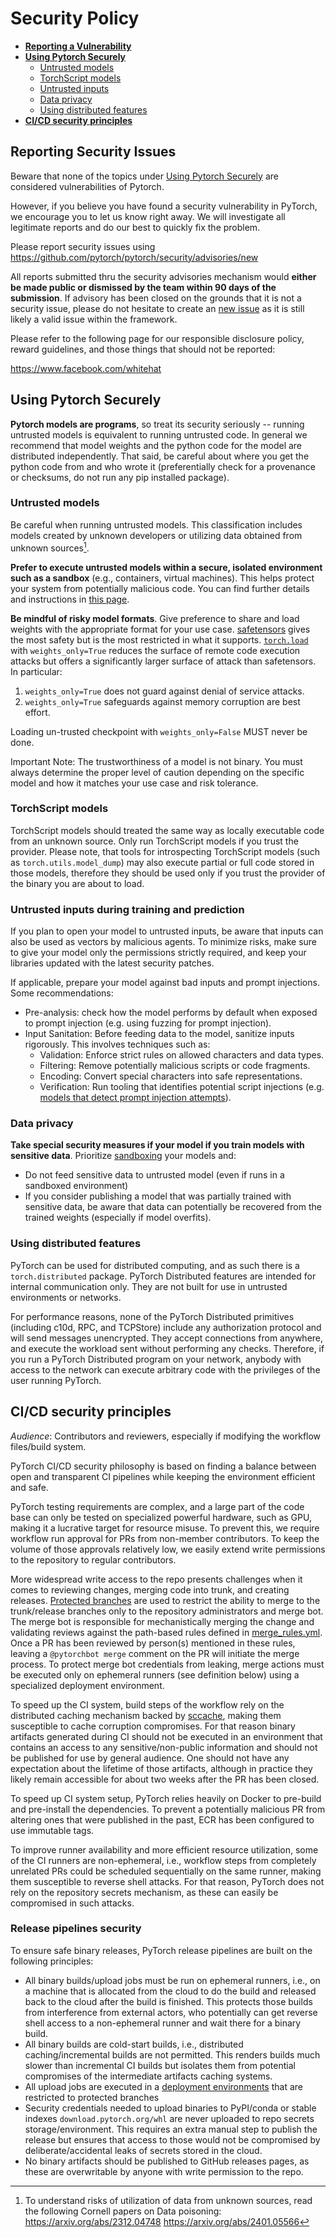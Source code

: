 # Security Policy

 - [**Reporting a Vulnerability**](#reporting-a-vulnerability)
 - [**Using Pytorch Securely**](#using-pytorch-securely)
   - [Untrusted models](#untrusted-models)
   - [TorchScript models](#torchscript-models)
   - [Untrusted inputs](#untrusted-inputs)
   - [Data privacy](#data-privacy)
   - [Using distributed features](#using-distributed-features)
- [**CI/CD security principles**](#cicd-security-principles)
## Reporting Security Issues

Beware that none of the topics under [Using Pytorch Securely](#using-pytorch-securely) are considered vulnerabilities of Pytorch.

However, if you believe you have found a security vulnerability in PyTorch, we encourage you to let us know right away. We will investigate all legitimate reports and do our best to quickly fix the problem.

Please report security issues using https://github.com/pytorch/pytorch/security/advisories/new

All reports submitted thru the security advisories mechanism would **either be made public or dismissed by the team within 90 days of the submission**. If advisory has been closed on the grounds that it is not a security issue, please do not hesitate to create an [new issue](https://github.com/pytorch/pytorch/issues/new?template=bug-report.yml) as it is still likely a valid issue within the framework.

Please refer to the following page for our responsible disclosure policy, reward guidelines, and those things that should not be reported:

https://www.facebook.com/whitehat


## Using Pytorch Securely
**Pytorch models are programs**, so treat its security seriously -- running untrusted models is equivalent to running untrusted code. In general we recommend that model weights and the python code for the model are distributed independently. That said, be careful about where you get the python code from and who wrote it (preferentially check for a provenance or checksums, do not run any pip installed package).

### Untrusted models
Be careful when running untrusted models. This classification includes models created by unknown developers or utilizing data obtained from unknown sources[^data-poisoning-sources].

**Prefer to execute untrusted models within a secure, isolated environment such as a sandbox** (e.g., containers, virtual machines). This helps protect your system from potentially malicious code. You can find further details and instructions in [this page](https://developers.google.com/code-sandboxing).

**Be mindful of risky model formats**. Give preference to share and load weights with the appropriate format for your use case. [safetensors](https://huggingface.co/docs/safetensors/en/index) gives the most safety but is the most restricted in what it supports. [`torch.load`](https://pytorch.org/docs/stable/generated/torch.load.html#torch.load) with `weights_only=True` reduces the surface of remote code execution attacks but offers a significantly larger surface of attack than safetensors. In particular:

1. `weights_only=True` does not guard against denial of service attacks.
2. `weights_only=True` safeguards against memory corruption are best effort.

Loading un-trusted checkpoint with `weights_only=False` MUST never be done.

Important Note: The trustworthiness of a model is not binary. You must always determine the proper level of caution depending on the specific model and how it matches your use case and risk tolerance.

[^data-poisoning-sources]: To understand risks of utilization of data from unknown sources, read the following Cornell papers on Data poisoning:
    https://arxiv.org/abs/2312.04748
    https://arxiv.org/abs/2401.05566

### TorchScript models

TorchScript models should treated the same way as locally executable code from an unknown source. Only run TorchScript models if you trust the provider. Please note, that tools for introspecting TorchScript models (such as `torch.utils.model_dump`) may also execute partial or full code stored in those models, therefore they should be used only if you trust the provider of the binary you are about to load.

### Untrusted inputs during training and prediction

If you plan to open your model to untrusted inputs, be aware that inputs can also be used as vectors by malicious agents. To minimize risks, make sure to give your model only the permissions strictly required, and keep your libraries updated with the latest security patches.

If applicable, prepare your model against bad inputs and prompt injections. Some recommendations:
- Pre-analysis: check how the model performs by default when exposed to prompt injection (e.g. using fuzzing for prompt injection).
- Input Sanitation: Before feeding data to the model, sanitize inputs rigorously. This involves techniques such as:
    - Validation: Enforce strict rules on allowed characters and data types.
    - Filtering: Remove potentially malicious scripts or code fragments.
    - Encoding: Convert special characters into safe representations.
    - Verification: Run tooling that identifies potential script injections (e.g. [models that detect prompt injection attempts](https://python.langchain.com/docs/guides/safety/hugging_face_prompt_injection)).

### Data privacy

**Take special security measures if your model if you train models with sensitive data**. Prioritize [sandboxing](https://developers.google.com/code-sandboxing) your models and:
- Do not feed sensitive data to untrusted model (even if runs in a sandboxed environment)
- If you consider publishing a model that was partially trained with sensitive data, be aware that data can potentially be recovered from the trained weights (especially if model overfits).

### Using distributed features

PyTorch can be used for distributed computing, and as such there is a `torch.distributed` package. PyTorch Distributed features are intended for internal communication only. They are not built for use in untrusted environments or networks.

For performance reasons, none of the PyTorch Distributed primitives (including c10d, RPC, and TCPStore) include any authorization protocol and will send messages unencrypted. They accept connections from anywhere, and execute the workload sent without performing any checks. Therefore, if you run a PyTorch Distributed program on your network, anybody with access to the network can execute arbitrary code with the privileges of the user running PyTorch.

## CI/CD security principles
_Audience_: Contributors and reviewers, especially if modifying the workflow files/build system.

PyTorch CI/CD security philosophy is based on finding a balance between open and transparent CI pipelines while keeping the environment efficient and safe.

PyTorch testing requirements are complex, and a large part of the code base can only be tested on specialized powerful hardware, such as GPU, making it a lucrative target for resource misuse. To prevent this, we require workflow run approval for PRs from non-member contributors. To keep the volume of those approvals relatively low, we easily extend write permissions to the repository to regular contributors.

More widespread write access to the repo presents challenges when it comes to reviewing changes, merging code into trunk, and creating releases. [Protected branches](https://docs.github.com/en/repositories/configuring-branches-and-merges-in-your-repository/managing-protected-branches/about-protected-branches) are used to restrict the ability to merge to the trunk/release branches only to the repository administrators and merge bot. The merge bot is responsible for mechanistically merging the change and validating reviews against the path-based rules defined in [merge_rules.yml](https://github.com/pytorch/pytorch/blob/main/.github/merge_rules.yaml). Once a PR has been reviewed by person(s) mentioned in these rules, leaving a `@pytorchbot merge` comment on the PR will initiate the merge process. To protect merge bot credentials from leaking, merge actions must be executed only on ephemeral runners (see definition below) using a specialized deployment environment.

To speed up the CI system, build steps of the workflow rely on the distributed caching mechanism backed by [sccache](https://github.com/mozilla/sccache), making them susceptible to cache corruption compromises. For that reason binary artifacts generated during CI should not be executed in an environment that contains an access to any sensitive/non-public information and should not be published for use by general audience. One should not have any expectation about the lifetime of those artifacts, although in practice they likely remain accessible for about two weeks after the PR has been closed.

To speed up CI system setup, PyTorch relies heavily on Docker to pre-build and pre-install the dependencies. To prevent a potentially malicious PR from altering ones that were published in the past, ECR has been configured to use immutable tags.

To improve runner availability and more efficient resource utilization, some of the CI runners are non-ephemeral, i.e., workflow steps from completely unrelated PRs could be scheduled sequentially on the same runner, making them susceptible to reverse shell attacks. For that reason, PyTorch does not rely on the repository secrets mechanism, as these can easily be compromised in such attacks.

### Release pipelines security

To ensure safe binary releases, PyTorch release pipelines are built on the following principles:
 - All binary builds/upload jobs must be run on ephemeral runners, i.e., on a machine that is allocated from the cloud to do the build and released back to the cloud after the build is finished. This protects those builds from interference from external actors, who potentially can get reverse shell access to a non-ephemeral runner and wait there for a binary build.
 - All binary builds are cold-start builds, i.e., distributed caching/incremental builds are not permitted. This renders builds much slower than incremental CI builds but isolates them from potential compromises of the intermediate artifacts caching systems.
 - All upload jobs are executed in a [deployment environments](https://docs.github.com/en/actions/deployment/targeting-different-environments/using-environments-for-deployment) that are restricted to protected branches
 - Security credentials needed to upload binaries to PyPI/conda or stable indexes `download.pytorch.org/whl` are never uploaded to repo secrets storage/environment. This requires an extra manual step to publish the release but ensures that access to those would not be compromised by deliberate/accidental leaks of secrets stored in the cloud.
 - No binary artifacts should be published to GitHub releases pages, as these are overwritable by anyone with write permission to the repo.
